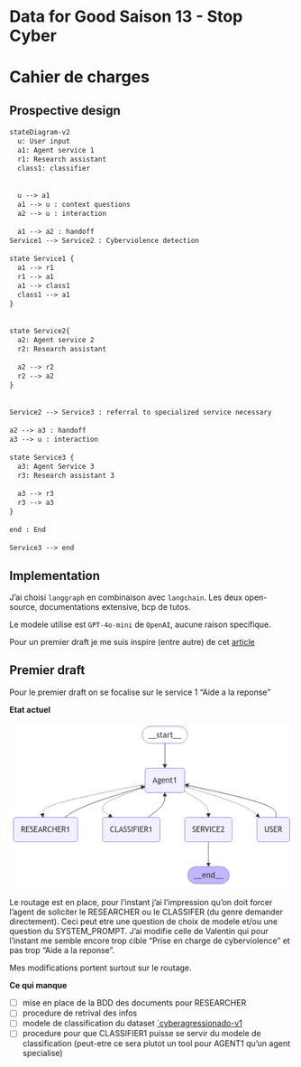 # Data for Good Saison 13 - Stop Cyber


# Cahier de charges

## Prospective design

``` mermaid
stateDiagram-v2
  u: User input
  a1: Agent service 1
  r1: Research assistant
  class1: classifier


  u --> a1
  a1 --> u : context questions
  a2 --> u : interaction

  a1 --> a2 : handoff
Service1 --> Service2 : Cyberviolence detection

state Service1 {
  a1 --> r1
  r1 --> a1
  a1 --> class1
  class1 --> a1
}


state Service2{
  a2: Agent service 2
  r2: Research assistant

  a2 --> r2
  r2 --> a2
}


Service2 --> Service3 : referral to specialized service necessary

a2 --> a3 : handoff
a3 --> u : interaction

state Service3 {
  a3: Agent Service 3
  r3: Research assistant 3

  a3 --> r3
  r3 --> a3
}

end : End

Service3 --> end
```

## Implementation

J’ai choisi `langgraph` en combinaison avec `langchain`. Les deux
open-source, documentations extensive, bcp de tutos.

Le modele utilise est `GPT-4o-mini` de `OpenAI`, aucune raison
specifique.

Pour un premier draft je me suis inspire (entre autre) de cet
[article](https://ai.gopubby.com/building-rag-research-multi-agent-with-langgraph-1bd47acac69f)

## Premier draft

Pour le premier draft on se focalise sur le service 1 “Aide a la
reponse”

**Etat actuel**

![](./agents/graph.png)

Le routage est en place, pour l’instant j’ai l’impression qu’on doit
forcer l’agent de soliciter le RESEARCHER ou le CLASSIFER (du genre
demander directement). Ceci peut etre une question de choix de modele
et/ou une question du SYSTEM_PROMPT. J’ai modifie celle de Valentin qui
pour l’instant me semble encore trop cible “Prise en charge de
cyberviolence” et pas trop “Aide a la reponse”.

Mes modifications portent surtout sur le routage.

**Ce qui manque**

- [ ] mise en place de la BDD des documents pour RESEARCHER
- [ ] procedure de retrival des infos
- [ ] modele de classification du dataset
  [\`cyberagressionado-v1](https://hatespeechdata.com/#cyberagressionado-v1)
- [ ] procedure pour que CLASSIFIER1 puisse se servir du modele de
  classification (peut-etre ce sera plutot un tool pour AGENT1 qu’un
  agent specialise)
